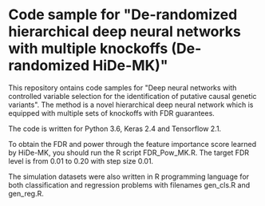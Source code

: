 # Code sample for "De-randomized hierarchical deep neural networks with multiple knockoffs (De-randomized HiDe-MK)"

This repository ontains code samples for "Deep neural networks with controlled variable selection for the identification of putative causal genetic variants". The method is a novel hierarchical deep neural network which is equipped with multiple sets of knockoffs with FDR guarantees. 

The code is written for Python 3.6, Keras 2.4 and Tensorflow 2.1. 

To obtain the FDR and power through the feature importance score learned by HiDe-MK, you should run the R script FDR_Pow_MK.R. The target FDR level is from 0.01 to 0.20 with step size 0.01. 

The simulation datasets were also written in R programming language for both classification and regression problems with filenames gen_cls.R and gen_reg.R. 

